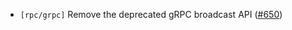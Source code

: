 - `[rpc/grpc]` Remove the deprecated gRPC broadcast API
  ([\#650](https://github.com/depinnetwork/por-consensus/issues/650))